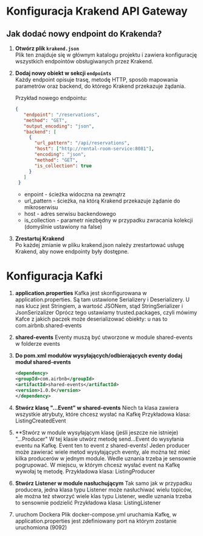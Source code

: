 # Konfiguracja Krakend API Gateway

## Jak dodać nowy endpoint do Krakenda?

1. **Otwórz plik `krakend.json`**  
   Plik ten znajduje się w głównym katalogu projektu i zawiera konfigurację wszystkich endpointów obsługiwanych przez Krakend.

2. **Dodaj nowy obiekt w sekcji `endpoints`**  
   Każdy endpoint opisuje trasę, metodę HTTP, sposób mapowania parametrów oraz backend, do którego Krakend przekazuje żądania.

   Przykład nowego endpointu:
   ```json
   {
      "endpoint": "/reservations",
      "method": "GET",
      "output_encoding": "json",
      "backend": [
        {          
          "url_pattern": "/api/reservations",
          "host": ["http://rental-room-service:8081"],
          "encoding": "json",
          "method": "GET",
          "is_collection": true
        }
      ]
    }
   ```
   * enpoint - ścieżka widoczna na zewnątrz
   * url_pattern - ścieżka, na którą Krakend przekazuje żądanie do mikroserwisu
   * host - adres serwisu backendowego
   * is_collection - parametr niezbędny w przypadku zwracania kolekcji (domyślnie ustawiony na false)
     
3. **Zrestartuj Krakend**  
   Po każdej zmianie w pliku krakend.json należy zrestartować usługę Krakend, aby nowe endpointy były dostępne.

# Konfiguracja Kafki

1. **application.properties**
   Kafka jest skonfigurowana w application.properties. 
   Są tam ustawione Serializery i Deserializery. U nas klucz jest Stringiem, a wartość JSONem, stąd StringSerializer i JsonSerizalizer
   Oprócz tego ustawiamy trusted.packages, czyli mówimy Kafce z jakich paczek może deserializować obiekty: u nas to com.airbnb.shared-events

2. **shared-events**
   Eventy muszą być utworzone w module shared-events w folderze events

3. **Do pom.xml modułów wysyłających/odbierających eventy dodaj moduł shared-events**
   ```xml
   <dependency>
   <groupId>com.airbnb</groupId>
   <artifactId>shared-events</artifactId>
   <version>1.0.0</version>
   </dependency>
   ```

4. **Stwórz  klasę "...Event" w shared-events**
   Niech ta klasa zawiera wszystkie atrybuty, które chcesz wysłać na Kafkę
   Przykładowa klasa: ListingCreatedEvent

5. **Stwórz w module wysyłającym klasę (jeśli jeszcze nie istnieje) "...Producer"
   W tej klasie utwórz metodę send...Event do wysyłania eventu na Kafkę. Event ten to event z shared-events!
   Jeden producer może zawierać wiele metod wysyłających eventy, ale można też mieć kilka producerów w jednym module.
   Wedle uznania trzeba je sensownie pogrupować.
   W miejscu, w którym chcesz wysłać event na Kafkę wywołaj tę metodę.
   Przykładowa klasa: ListingProducer

6. **Stwórz Listener w module nasłuchującym**
   Tak samo jak w przypadku producera, jedna klasa typu Listener może nasłuchiwać wielu topiców, 
   ale można też stworzyć wiele klas typu Listener, wedle uznania trzeba to sensownie podzielić
   Przykładowa klasa: ListingListener

7. uruchom Dockera
   Plik docker-compose.yml uruchamia Kafkę, w application.properties jest zdefiniowany port na którym zostanie uruchomiona (9092)